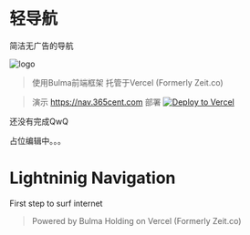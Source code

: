 # 轻导航
简洁无广告的导航

![logo](logo.png)
>使用Bulma前端框架
>托管于Vercel (Formerly Zeit.co)

>演示
https://nav.365cent.com
>部署
[![Deploy to Vercel](https://vercel.com/button)](https://vercel.com/import/project?template=https://github.com/365cent/lightning-nav)

还没有完成QwQ

占位编辑中。。。

# Lightninig Navigation
First step to surf internet

>Powered by Bulma
>Holding on Vercel (Formerly Zeit.co)

